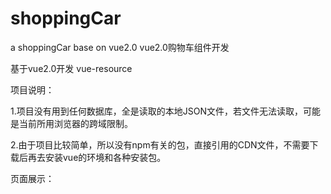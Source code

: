 # shoppingCar
a shoppingCar base on vue2.0
vue2.0购物车组件开发

基于vue2.0开发 vue-resource

项目说明：

1.项目没有用到任何数据库，全是读取的本地JSON文件，若文件无法读取，可能是当前所用浏览器的跨域限制。

2.由于项目比较简单，所以没有npm有关的包，直接引用的CDN文件，不需要下载后再去安装vue的环境和各种安装包。

页面展示：
![]()  
